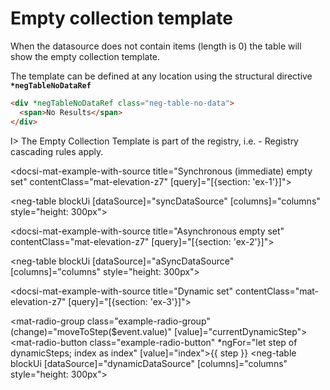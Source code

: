 # Empty collection template

When the datasource does not contain items (length is 0) the table will show the empty collection template.

The template can be defined at any location using the structural directive **`*negTableNoDataRef`**

```html
<div *negTableNoDataRef class="neg-table-no-data">
  <span>No Results</span>
</div>
```

I> The Empty Collection Template is part of the registry, i.e. - Registry cascading rules apply.

<docsi-mat-example-with-source title="Synchronous (immediate) empty set" contentClass="mat-elevation-z7" [query]="[{section: 'ex-1'}]">
  <!--@neg-example:ex-1-->
  <neg-table blockUi
            [dataSource]="syncDataSource"
            [columns]="columns" style="height: 300px">
  </neg-table>
  <!--@neg-example:ex-1-->
</docsi-mat-example-with-source>

<docsi-mat-example-with-source title="Asynchronous empty set" contentClass="mat-elevation-z7" [query]="[{section: 'ex-2'}]">
  <!--@neg-example:ex-2-->
  <neg-table blockUi
            [dataSource]="aSyncDataSource"
            [columns]="columns" style="height: 300px">
  </neg-table>
  <!--@neg-example:ex-2-->
</docsi-mat-example-with-source>

<docsi-mat-example-with-source title="Dynamic set" contentClass="mat-elevation-z7" [query]="[{section: 'ex-3'}]">
  <!--@neg-example:ex-3-->
  <mat-radio-group class="example-radio-group" (change)="moveToStep($event.value)" [value]="currentDynamicStep">
    <mat-radio-button class="example-radio-button" *ngFor="let step of dynamicSteps; index as index" [value]="index">{{ step }}</mat-radio-button>
  </mat-radio-group>
  <neg-table blockUi
            [dataSource]="dynamicDataSource"
            [columns]="columns" style="height: 300px">
  </neg-table>
  <!--@neg-example:ex-3-->
</docsi-mat-example-with-source>

